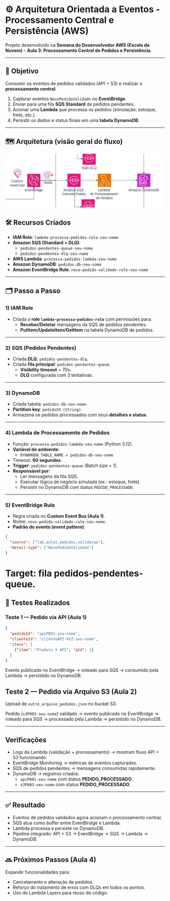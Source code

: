 # ⚙️ Arquitetura Orientada a Eventos - Processamento Central e Persistência (AWS)

Projeto desenvolvido na **Semana do Desenvolvedor AWS (Escola da Nuvem)** – **Aula 3: Processamento Central de Pedidos e Persistência**.  

---

## 🎯 Objetivo
Consumir os eventos de pedidos validados (API + S3) e realizar o **processamento central**:  
1. Capturar eventos `NovoPedidoValidado` no **EventBridge**.  
2. Enviar para uma fila **SQS Standard** de pedidos pendentes.  
3. Acionar uma **Lambda** que processa os pedidos (simulação: estoque, frete, etc.).  
4. Persistir os dados e status finais em uma **tabela DynamoDB**.  

---

## 🗺️ Arquitetura (visão geral do fluxo)

![Arquitetura AWS Dia 2](./assets/ArquiteturaDia3.png)
## 🛠️ Recursos Criados

- **IAM Role**: `lambda-processa-pedidos-role-seu-nome`  
- **Amazon SQS (Standard + DLQ)**:  
  - `pedidos-pendentes-queue-seu-nome`  
  - `pedidos-pendentes-dlq-seu-nome`  
- **AWS Lambda**: `processa-pedidos-lambda-seu-nome`  
- **Amazon DynamoDB**: `pedidos-db-seu-nome`  
- **Amazon EventBridge Rule**: `novo-pedido-validado-rule-seu-nome`  

---

## 🗂️ Passo a Passo

### 1) IAM Role
- Criada a **role `lambda-processa-pedidos-role`** com permissões para:  
  - **Receber/Deletar** mensagens da SQS de pedidos pendentes.  
  - **PutItem/UpdateItem/GetItem** na tabela DynamoDB de pedidos.  

---

### 2) SQS (Pedidos Pendentes)
- Criada **DLQ**: `pedidos-pendentes-dlq`.  
- Criada **fila principal**: `pedidos-pendentes-queue`.  
  - **Visibility timeout** = 70s.  
  - **DLQ** configurada com 3 tentativas.  

---

### 3) DynamoDB
- Criada tabela: `pedidos-db-seu-nome`.  
- **Partition key**: `pedidoId (String)`.  
- Armazena os pedidos processados com seus **detalhes e status**.  

---

### 4) Lambda de Processamento de Pedidos
- Função: `processa-pedidos-lambda-seu-nome` (Python 3.12).  
- **Variável de ambiente**:  
  - `DYNAMODB_TABLE_NAME = pedidos-db-seu-nome`  
- Timeout: **60 segundos**.  
- **Trigger**: `pedidos-pendentes-queue` (Batch size = 1).  
- **Responsável por**:  
  - Ler mensagens da fila SQS.  
  - Executar lógica de negócio simulada (ex.: estoque, frete).  
  - Persistir no DynamoDB com status `PEDIDO_PROCESSADO`.  

---

### 5) EventBridge Rule
- Regra criada no **Custom Event Bus (Aula 1)**.  
- Nome: `novo-pedido-validado-rule-seu-nome`.  
- **Padrão do evento (event pattern)**:  
```json
{
  "source": ["lab.aula1.pedidos.validacao"],
  "detail-type": ["NovoPedidoValidado"]
}
```

# Target: fila pedidos-pendentes-queue.

## 🔬 Testes Realizados

### Teste 1 — Pedido via API (Aula 1)

```json
{
  "pedidoId": "apiP001-seu-nome",
  "clienteId": "clienteAPI-XYZ-seu-nome",
  "itens": [
    {"item": "Produto X API", "qtd": 1}
  ]
}
```
Evento publicado no EventBridge → roteado para SQS → consumido pela Lambda → persistido no DynamoDB.

## Teste 2 — Pedido via Arquivo S3 (Aula 2)

Upload de `outro_arquivo_pedidos.json` no bucket S3.

Pedido (`s3P003-seu-nome`) validado → evento publicado no EventBridge → roteado para SQS → processado pela Lambda → persistido no DynamoDB.

---

## Verificações

- Logs da Lambda (validação + processamento) → mostram fluxo API + S3 funcionando.
- EventBridge Monitoring → métricas de eventos capturados.
- SQS de pedidos pendentes → mensagens consumidas rapidamente.
- DynamoDB → registros criados:
  - `apiP001-seu-nome` com status **PEDIDO_PROCESSADO**.
  - `s3P003-seu-nome` com status **PEDIDO_PROCESSADO**.

---

## ✅ Resultado

- Eventos de pedidos validados agora acionam o processamento central.
- SQS atua como buffer entre EventBridge e Lambda.
- Lambda processa e persiste no DynamoDB.
- Pipeline integrado: API + S3 → EventBridge → SQS → Lambda → DynamoDB.

---

## 🔜 Próximos Passos (Aula 4)

Expandir funcionalidades para:

- Cancelamento e alteração de pedidos.
- Reforço do tratamento de erros com DLQs em todos os pontos.
- Uso de Lambda Layers para reuso de código.

